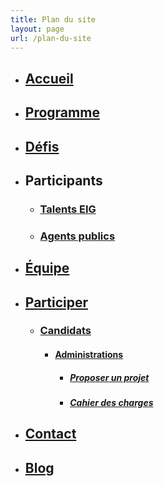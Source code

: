 ```yaml
---
title: Plan du site
layout: page
url: /plan-du-site
---
```

<!-- We add the class "no-li-dot" to hide li dots for this specific page -->
<div class="a11y_no-li-dot">

* ## [Accueil](https://eig.etalab.gouv.fr/)
* ## [Programme](https://eig.etalab.gouv.fr/programme/)
* ## [Défis](https://eig.etalab.gouv.fr/defis/)
* ## Participants

  * ### [Talents EIG](https://eig.etalab.gouv.fr/talents/)
  * ### [Agents publics](https://eig.etalab.gouv.fr/agents/)
* ## [Équipe](https://eig.etalab.gouv.fr/equipe/)
* ## [Participer](https://eig.etalab.gouv.fr/participer/)
  * ### [Candidats](https://eig.etalab.gouv.fr/participer/candidats/)

    * #### [Administrations](https://eig.etalab.gouv.fr/participer/contribuer/)

      * ##### [Proposer un projet](https://eig.etalab.gouv.fr/participer/contribuer/proposer/)
      * ##### [Cahier des charges](https://eig.etalab.gouv.fr/img/aap-eig6-cahier-des-charges.pdf)
* ## [Contact](https://eig.etalab.gouv.fr/contact/)
* ## [Blog](https://eig.etalab.gouv.fr/blog/)
